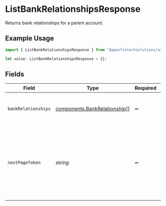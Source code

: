 # ListBankRelationshipsResponse

Returns bank relationships for a parent account.

## Example Usage

```typescript
import { ListBankRelationshipsResponse } from "@apexfintechsolutions/ascend-sdk/models/components";

let value: ListBankRelationshipsResponse = {};
```

## Fields

| Field                                                                                                                          | Type                                                                                                                           | Required                                                                                                                       | Description                                                                                                                    | Example                                                                                                                        |
| ------------------------------------------------------------------------------------------------------------------------------ | ------------------------------------------------------------------------------------------------------------------------------ | ------------------------------------------------------------------------------------------------------------------------------ | ------------------------------------------------------------------------------------------------------------------------------ | ------------------------------------------------------------------------------------------------------------------------------ |
| `bankRelationships`                                                                                                            | [components.BankRelationship](../../models/components/bankrelationship.md)[]                                                   | :heavy_minus_sign:                                                                                                             | The bank relationships from the specified account.                                                                             |                                                                                                                                |
| `nextPageToken`                                                                                                                | *string*                                                                                                                       | :heavy_minus_sign:                                                                                                             | A token, which can be sent as `page_token` to retrieve the next page. If this field is omitted, there are no subsequent pages. | CMFRGgYQup3BhQgaCSkAQCKS7AAAAA==                                                                                               |